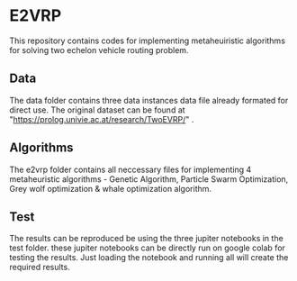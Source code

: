 # E2VRP

This repository contains codes for implementing metaheuiristic algorithms for solving two echelon vehicle routing problem.
## Data 
The data folder contains three data instances data file already formated for direct use. The original dataset can be found at "https://prolog.univie.ac.at/research/TwoEVRP/" .
## Algorithms
The e2vrp folder contains all neccessary files for implementing 4 metaheuristic algorithms - Genetic Algorithm, Particle Swarm Optimization, Grey wolf optimization & whale optimization algorithm.
## Test 
The results can be reproduced be using the three jupiter notebooks in the test folder. these jupiter notebooks can be directly run on google colab for testing the results. Just loading the notebook and running all will create the required results.
